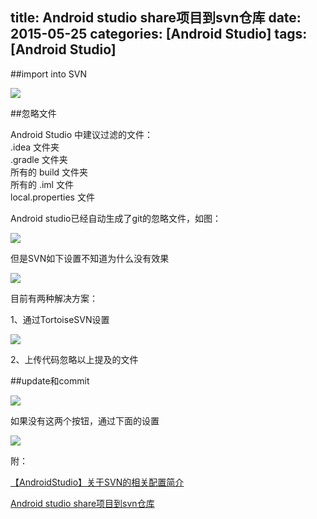 title: Android studio share项目到svn仓库
date: 2015-05-25 
categories: [Android Studio]
tags: [Android Studio]
---

##import into SVN

![](http://wuxiaolong.qiniudn.com/2015-05-25-android-studio-share-to-svn-1.png)

##忽略文件

Android Studio 中建议过滤的文件：<br>
.idea 文件夹<br>
.gradle 文件夹<br>
所有的 build 文件夹<br>
所有的 .iml 文件<br>
local.properties 文件<br>

Android studio已经自动生成了git的忽略文件，如图：
<!-- more -->
![](http://wuxiaolong.qiniudn.com/2015-05-25-android-studio-share-to-svn-4.png)

但是SVN如下设置不知道为什么没有效果

![](http://wuxiaolong.qiniudn.com/2015-05-25-android-studio-share-to-svn-3.png)

目前有两种解决方案：

1、通过TortoiseSVN设置

![](http://wuxiaolong.qiniudn.com/2015-05-25-android-studio-share-to-svn-6.png)

2、上传代码忽略以上提及的文件

##update和commit

![](http://wuxiaolong.qiniudn.com/2015-05-25-android-studio-share-to-svn-5.png)

如果没有这两个按钮，通过下面的设置

![](http://wuxiaolong.qiniudn.com/2015-05-25-android-studio-share-to-svn-2.png)

附：

[【AndroidStudio】关于SVN的相关配置简介](http://blog.csdn.net/zhouzme/article/details/22790395)

[Android studio share项目到svn仓库](http://blog.csdn.net/hymking/article/details/45199077)




